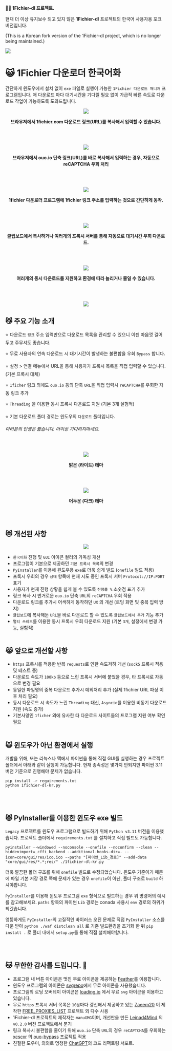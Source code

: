 **🧙‍♂️ 1Fichier-dl 프로젝트.**

현재 더 이상 유지보수 되고 있지 않은 **1Fichier-dl** 프로젝트의 한국어 사용자용 포크 버전입니다.

(This is a Korean fork version of the 1Fichier-dl project, which is no longer being maintained.)

<p align="left">
  <img src="https://github.com/jshsakura/1fichier-dl/blob/main/screenshots/ico.png?raw=true"></img>
</p>

# 😺 1Fichier 다운로더 한국어화

간단하게 윈도우에서 설치 없이 `exe` 파일로 실행이 가능한 `1Fichier 다운로드 매니저` 프로그램입니다.
매 다운로드 마다 대기시간을 기다릴 필요 없이 가급적 빠른 속도로 다운로드 작업이 가능하도록 도와드립니다.

<p align="center">
  <img src="https://raw.githubusercontent.com/jshsakura/1fichier-dl/main/screenshots/preview-1fichier-site.png"></img>
</p>
<p align="center">
  <b>브라우저에서 1fichier.com 다운로드 링크(URL)를 복사해서 입력할 수 있습니다.</b>
</p>
<br/>
<br/>
<p align="center">
  <img src="https://raw.githubusercontent.com/jshsakura/1fichier-dl/main/screenshots/preview-ouo-shortlink.png"></img>
</p>
<p align="center">
  <b>브라우저에서 ouo.io 단축 링크(URL)를 바로 복사해서 입력하는 경우, 자동으로 reCAPTCHA 우회 처리</b>
</p>
<br/>
<br/>
<p align="center">
  <img src="https://raw.githubusercontent.com/jshsakura/1fichier-dl/main/screenshots/preview0.png"></img>
</p>

<p align="center">
  <b>1fichier 다운로더 프로그램에 1fichier 링크 주소를 입력하는 것으로 간단하게 동작.</b>
</p>
<br/>
<br/>

<p align="center">
  <img src="https://raw.githubusercontent.com/jshsakura/1fichier-dl/main/screenshots/preview_settings0.png"></img>
</p>

<p align="center">
  <b>클립보드에서 복사하거나 여러개의 프록시 서버를 통해 자동으로 대기시간 우회 다운로드.</b>
</p>
<br/>
<br/>
<p align="center">
  <img src="https://raw.githubusercontent.com/jshsakura/1fichier-dl/main/screenshots/preview_settings1.png"></img>
</p>

<p align="center">
  <b>여러개의 동시 다운로드를 지원하고 환경에 따라 늘리거나 줄일 수 있습니다.</b>
</p>
<br/>
<br/>

<p align="center">
  <img src="https://raw.githubusercontent.com/jshsakura/1fichier-dl/main/screenshots/preview2.jpg"></img>
</p>

## 😼 주요 기능 소개

⭐ 다운로드 `링크` 주소 입력만으로 다운로드 목록을 관리할 수 있으니 이젠 마음껏 걸어두고 주무셔도 좋습니다.

⭐ 무료 사용자의 연속 다운로드 시 대기시간이 발생하는 불편함을 우회 `Bypass` 합니다.

⭐ 설정 > 연결 메뉴에서 URL을 통해 사용자가 프록시 목록을 직접 입력할 수 있습니다. (기본 프록시 대체)

⭐ `1ficher` 링크 외에도 `ouo.io` 등의 단축 `URL`을 직접 입력시 `reCAPTCHA`를 우회한 자동 링크 추가

⭐ `Threading` 을 이용한 동시 프록시 다운로드 지원 (기본 3개 실험적)

⭐ 기본 다운로드 폴더 경로는 윈도우의 `다운로드` 폴더입니다.

_여러분의 인생은 짧습니다. 더이상 기다리지마세요._

<br/>
<br/>
<p align="center">
  <img src="https://raw.githubusercontent.com/jshsakura/1fichier-dl/main/screenshots/Screenshot_Light.png"></img>
</p>

<p align="center">
  <b>밝은 (라이트) 테마</b>
</p>
<br/>
<br/>

<p align="center">
  <img src="https://raw.githubusercontent.com/jshsakura/1fichier-dl/main/screenshots/Screenshot_Dark.png"></img>
</p>

<p align="center">
  <b>어두운 (다크) 테마</b>
</p>
<br/>
<br/>

## 😻 개선된 사항

<p align="center">
  <img src="https://raw.githubusercontent.com/jshsakura/1fichier-dl/main/screenshots/preview2.jpg"></img>
</p>

- `한국어화` 진행 및 `GUI` 아이콘 컬러의 가독성 개선
- 프로그램이 기본으로 제공하던 `기본 프록시 목록`의 변경
- `PyInstaller`를 이용해 윈도우용 `exe`로 더욱 쉽게 빌드 (`onefile` 빌드 적용)
- 프록시 우회의 경우 `상태` 항목에 현재 시도 중인 프록시 서버 `Protocol://IP:PORT` 표기
- 사용자가 현재 진행 상황을 쉽게 볼 수 있도록 `진행률 %` 소숫점 표기 추가
- 링크 복사 시 번거로운 `ouo.io` 단축 `URL`의 `reCAPTCHA` 우회 적용
- 다운로드 링크를 추가시 어색하게 동작하던 `UX` 의 개선 (로딩 화면 및 중복 입력 방지)
- `클립보드`에 복사해둔 `URL`을 바로 다운로드 할 수 있도록 `클립보드에서 추가` 기능 추가
- `멀티 쓰레드`를 이용한 동시 프록시 우회 다운로드 지원 (기본 `3개`, 설정에서 변경 가능, 실험적)
  <br/>
  <br/>

## 😹 앞으로 개선할 사항

- `https` 프록시를 적용한 반복 `requests`로 인한 속도저하 개선 (`sock5` 프록시 적용 및 테스트 중)
- 다운로드 속도가 `100kb` 등으로 느린 프록시 서버에 붙었을 경우, 타 프록시로 자동으로 변경 필요
- 동일한 파일명의 중복 다운로드 추가시 예외처리 추가 (실제 1fichier URL 파싱 이후 처리 필요)
- 동시 다운로드 시 속도가 느린 `Threading` 대신, `Asyncio`를 이용한 비동기 다운로드 지원 (속도 증가)
- 기본사양인 `1ficher` 외에 유사한 타 다운로드 사이트들의 프로그램 지원 여부 확인 필요
  <br/>
  <br/>

## 🙀 윈도우가 아닌 환경에서 실행

개발을 위해, 또는 리눅스나 맥에서 파이썬을 통해 직접 GUI를 실행하는 경우 프로젝트 폴더에서 아래와 같이 실행이 가능합니다.
현재 종속성은 몇가지 안되지만 파이썬 3.11 버전 기준으로 진행해야 문제가 없습니다.

```
pip install -r requirements.txt
python 1fichier-dl-kr.py
```

<br/>
<br/>

## 😾 PyInstaller를 이용한 윈도우 exe 빌드

`Legacy` 프로젝트를 윈도우 프로그램으로 빌드하기 위해 `Python v3.11` 버전을 이용했습니다.
프로젝트 폴더에서 `requirements.txt` 를 설치하고 직접 빌드도 가능합니다.

```
pyinstaller --windowed --noconsole --onefile --noconfirm --clean --hiddenimport=_cffi_backend --additional-hooks-dir=. --icon=core/gui/res/ico.ico --paths "[파이썬_Lib_경로]" --add-data "core/gui/res/*.*;res/" ./1fichier-dl-kr.py
```

더욱 깔끔한 폴더 구조를 위해 `onefile` 빌드로 수정되었습니다.
윈도우 기준이기 때문에 파일 기본 저장 경로 쪽에 문제가 있는 경우 `onefile`이 아닌, 폴더 구조로 `build` 하셔야합니다.

`PyInstaller`를 이용해 윈도우 프로그램 `exe` 형식으로 빌드하는 경우 위 명령어의 예시를 참고해보세요.
`paths` 항목의 파이썬 `Lib` 경로는 conada 사용시 `env` 경로의 하위가 되겠습니다.

엉뚱하게도 `PyInstaller`의 고질적인 바이러스 오진 문제로 직접 `PyInstaller` 소스를 다운 받아 `python ./waf distclean all` 로 기존 빌드환경을 초기화 한 뒤 `pip install .` 로 폴더 내에서 `setup.py`를 통해 직접 설치해야합니다.

<br/>
<br/>

## 😽 무한한 감사를 드립니다. 🫶

- 프로그램 내 버튼 아이콘은 멋진 무료 아이콘을 제공하는 [Feather](https://feathericons.com/)를 이용합니다.
- 윈도우 프로그램의 아이콘은 [svgrepo](https://www.svgrepo.com/)에서 무료 아이콘을 사용했습니다.
- 프로그램의 로딩 오버레이 아이콘은 [loading.io](https://loading.io) 에서 무료 `svg` 아이콘을 이용하고 있습니다.
- 무료 `https` 프록시 서버 목록은 `10분`마다 갱신해서 제공하고 있는 [Zaeem20](https://github.com/Zaeem20/FREE_PROXIES_LIST/commits?author=Zaeem20) 이 제작한 [FREE_PROXIES_LIST](https://github.com/Zaeem20/FREE_PROXIES_LIST) 프로젝트 외 다수 사용
- 1Fichier-dl 프로젝트의 제작자는 `manuGMG`이며, 개선판을 만든 [Leinad4Mind](https://github.com/Leinad4Mind/1fichier-dl) 의 `v0.2.0` 버전 프로젝트에서 분기
- 링크 복사시 불편함을 줄이기 위해 `ouo.io` 단축 `URL`의 경우 `reCAPTCHA`를 우회하는 [xcscxr](https://github.com/xcscxr) 의 [ouo-bypass](https://github.com/xcscxr/ouo-bypass) 프로젝트 적용
- 친절한 도우미, 의외로 멍청한 [ChatGPT](https://chat.openai.com/)의 코드 리팩토링 서포트.
